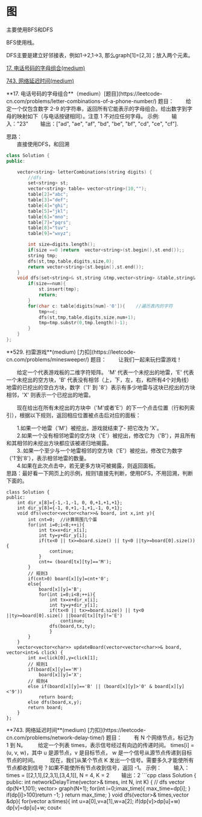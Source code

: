 # 图  

主要使用BFS和DFS  

BFS使用栈。 

DFS主要是建立好邻接表，例如1->2,1->3, 那么graph[1]=[2,3]；放入两个元素。

<!-- GFM-TOC -->
[17. 电话号码的字母组合(medium)](#17-电话号码的字母组合)    

[743. 网络延迟时间(medium)](#743-网络延迟时间)  

<!-- GFM-TOC -->

<div id="17-电话号码的字母组合"></div>  
**17. 电话号码的字母组合**（medium）[题目](https://leetcode-cn.com/problems/letter-combinations-of-a-phone-number/)  
题目：  
　　给定一个仅包含数字 2-9 的字符串，返回所有它能表示的字母组合。给出数字到字母的映射如下（与电话按键相同）。注意 1 不对应任何字母。  
示例:  
　　输入："23"  
　　输出：["ad", "ae", "af", "bd", "be", "bf", "cd", "ce", "cf"].  

思路：  
　　直接使用DFS，和回溯

```cpp
class Solution {
public:    

    vector<string> letterCombinations(string digits) {
        //dfs
        set<string> st;
        vector<string> table= vector<string>(10,"");
        table[2]="abc";
        table[3]="def";
        table[4]="ghi";
        table[5]="jkl";
        table[6]="mno";
        table[7]="pqrs";
        table[8]="tuv";
        table[9]="wxyz";

        int size=digits.length();
        if(size ==0 )return  vector<string>(st.begin(),st.end());;
        string tmp;
        dfs(st,tmp,table,digits,size,0);
        return vector<string>(st.begin(),st.end());
    }
    void dfs(set<string>& st,string &tmp,vector<string> &table,string& digits,int size,int num){
        if(size==num){
            st.insert(tmp);
            return;
        }
        for(char c: table[digits[num]-'0']){    //遍历表内的字符
            tmp+=c;
            dfs(st,tmp,table,digits,size,num+1);
            tmp=tmp.substr(0,tmp.length()-1);
        }
    }
};

```
<div id="529-扫雷游戏"></div>
**529. 扫雷游戏**(medium) [力扣](https://leetcode-cn.com/problems/minesweeper/)  
题目：  
　　让我们一起来玩扫雷游戏！  

　　给定一个代表游戏板的二维字符矩阵。 'M' 代表一个未挖出的地雷，'E' 代表一个未挖出的空方块，'B' 代表没有相邻（上，下，左，右，和所有4个对角线）地雷的已挖出的空白方块，数字（'1' 到 '8'）表示有多少地雷与这块已挖出的方块相邻，'X' 则表示一个已挖出的地雷。

　　现在给出在所有未挖出的方块中（'M'或者'E'）的下一个点击位置（行和列索引），根据以下规则，返回相应位置被点击后对应的面板：  

　　1.如果一个地雷（'M'）被挖出，游戏就结束了- 把它改为 'X'。  
　　2.如果一个没有相邻地雷的空方块（'E'）被挖出，修改它为（'B'），并且所有和其相邻的未挖出方块都应该被递归地揭露。  
　　3..如果一个至少与一个地雷相邻的空方块（'E'）被挖出，修改它为数字（'1'到'8'），表示相邻地雷的数量。  
　　4.如果在此次点击中，若无更多方块可被揭露，则返回面板。  
思路：最好看一下网页上的示例，规则1直接先判断，使用DFS，不用回溯，判断下面的。
```
class Solution {
public:
    int dir_x[8]={-1,-1,-1, 0, 0,+1,+1,+1};
    int dir_y[8]={-1, 0,+1,-1,+1,-1, 0,+1};
    void dfs(vector<vector<char>>& board, int x,int y){
        int cnt=0;  //计算周围几个蛋
        for(int i=0;i<8;++i){
            int tx=x+dir_x[i];
            int ty=y+dir_y[i];
            if(tx<0 || tx>=board.size() || ty<0 ||ty>=board[0].size()){
                continue;
            }
            cnt+= (board[tx][ty]=='M');
        }
        // 规则3
        if(cnt>0) board[x][y]=cnt+'0';
        else{
            board[x][y]='B';
            for(int i=0;i<8;++i){
                int tx=x+dir_x[i];
                int ty=y+dir_y[i];
                if(tx<0 || tx>=board.size() || ty<0 ||ty>=board[0].size() ||board[tx][ty]!='E')
                    continue;
                dfs(board,tx,ty);
                }
        }
    }
    vector<vector<char>> updateBoard(vector<vector<char>>& board, vector<int>& click) {
        int x=click[0],y=click[1];
        // 规则1
        if(board[x][y]=='M') 
            board[x][y]='X';
        // 规则4
        else if(board[x][y]=='B' || (board[x][y]>'0' & board[x][y]<'9'))
            return board;
        else dfs(board,x,y);
        return board;
    }
};
```


<div id="743-网络延迟时间"></div>  
**743. 网络延迟时间**(medium) [力扣](https://leetcode-cn.com/problems/network-delay-time/)   
题目：  
　　有 N 个网络节点，标记为 1 到 N。  
　　给定一个列表 times，表示信号经过有向边的传递时间。 times[i] = (u, v, w)，其中 u 是源节点，v 是目标节点， w 是一个信号从源节点传递到目标节点的时间。  
　　现在，我们从某个节点 K 发出一个信号。需要多久才能使所有节点都收到信号？如果不能使所有节点收到信号，返回 -1。  
示例：  
　　输入：times = [[2,1,1],[2,3,1],[3,4,1]], N = 4, K = 2  
　　输出：2  
```cpp
class Solution {
public:
    int networkDelayTime(vector<vector<int>>& times, int N, int K) {
        // dfs
        vector<int> dp(N+1,101);
        vector<pair<int,int>> graph(N+1);
        for(int i=0;i<times.size();++i){    //建立邻接表
            graph[times[i][0]].emplace_back(times[i][0]);
        }
        dp[K]=0;
        dfs(times,dp);
        int max_time=0;
        for(int i=1;i<=N;++i){
            if(dp[i]>max_time){
                max_time=dp[i];
            }
            if(dp[i]>100)return -1;
        }
        return max_time;
    }
    void dfs(vector<vector<int>>& times,vector<int> &dp){
        for(vector<int> a:times){
            int u=a[0],v=a[1],w=a[2];
            if(dp[v]>dp[u]+w)  dp[v]=dp[u]+w;
            cout<<dp[v]<<endl;
        }
    }
};
```
